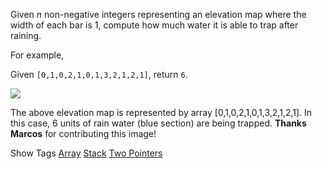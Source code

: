 Given _n_ non-negative integers representing an elevation map where the width of each bar is 1, compute how much water it is able to trap after raining.

For example,   
 Given `[0,1,0,2,1,0,1,3,2,1,2,1]`, return `6`.

![](http://www.leetcode.com/wp-content/uploads/2012/08/rainwatertrap.png)

The above elevation map is represented by array [0,1,0,2,1,0,1,3,2,1,2,1]. In this case, 6 units of rain water (blue section) are being trapped. **Thanks Marcos** for contributing this image!

Show Tags
 [Array](/tag/array/) [Stack](/tag/stack/) [Two Pointers](/tag/two-pointers/)
